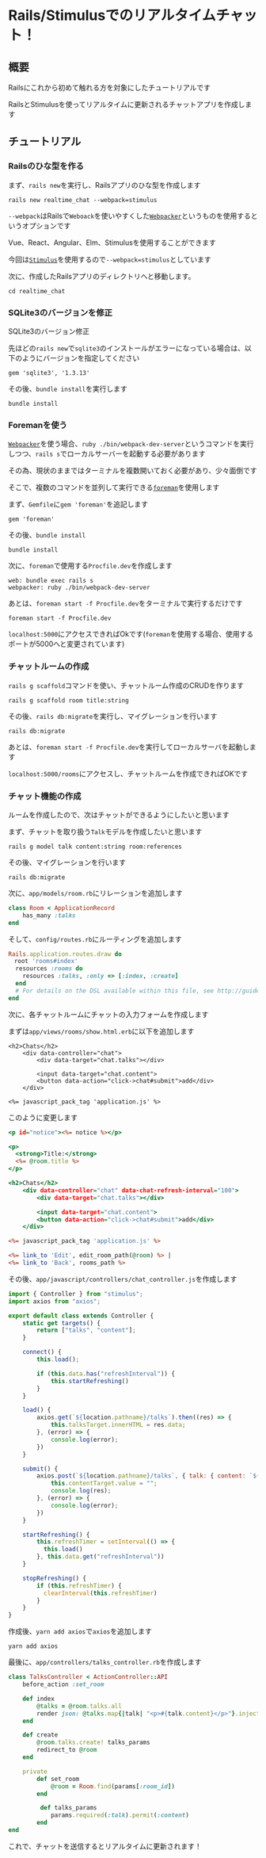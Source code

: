 # Rails/Stimulusでのリアルタイムチャット！
## 概要

Railsにこれから初めて触れる方を対象にしたチュートリアルです

RailsとStimulusを使ってリアルタイムに更新されるチャットアプリを作成します

## チュートリアル
### Railsのひな型を作る

まず、`rails new`を実行し、Railsアプリのひな型を作成します

```shell
rails new realtime_chat --webpack=stimulus
```

`--webpack`はRailsで`Weboack`を使いやすくした[`Webpacker`](https://github.com/rails/webpacker)というものを使用するというオプションです

Vue、React、Angular、Elm、Stimulusを使用することができます

今回は[`Stimulus`](https://github.com/stimulusjs/stimulus)を使用するので`--webpack=stimulus`としています

次に、作成したRailsアプリのディレクトリへと移動します。

```shell
cd realtime_chat
```

### SQLite3のバージョンを修正

SQLite3のバージョン修正

先ほどの`rails new`で`sqlite3`のインストールがエラーになっている場合は、以下のようにバージョンを指定してください

```ruby:Gemfile
gem 'sqlite3', '1.3.13'
```

その後、`bundle install`を実行します

```shell
bundle install
```

### Foremanを使う

[`Webpacker`](https://github.com/rails/webpacker)を使う場合、`ruby ./bin/webpack-dev-server`というコマンドを実行しつつ、`rails s`でローカルサーバーを起動する必要があります

その為、現状のままではターミナルを複数開いておく必要があり、少々面倒です

そこで、複数のコマンドを並列して実行できる[`foreman`](https://github.com/ddollar/foreman)を使用します

まず、`Gemfile`に`gem 'foreman'`を追記します

```ruby:Gemfile
gem 'foreman'
```

その後、`bundle install`

```shell
bundle install
```

次に、`foreman`で使用する`Procfile.dev`を作成します

```Procfile.dev
web: bundle exec rails s
webpacker: ruby ./bin/webpack-dev-server
```

あとは、`foreman start -f Procfile.dev`をターミナルで実行するだけです

```shell
foreman start -f Procfile.dev
```

`localhost:5000`にアクセスできればOkです(`foreman`を使用する場合、使用するポートが5000へと変更されています)

### チャットルームの作成

`rails g scaffold`コマンドを使い、チャットルーム作成のCRUDを作ります

```shell
rails g scaffold room title:string
```

その後、`rails db:migrate`を実行し、マイグレーションを行います

```shell
rails db:migrate
```

あとは、`foreman start -f Procfile.dev`を実行してローカルサーバを起動します

`localhost:5000/rooms`にアクセスし、チャットルームを作成できればOKです

### チャット機能の作成

ルームを作成したので、次はチャットができるようにしたいと思います

まず、チャットを取り扱う`Talk`モデルを作成したいと思います

```shell
rails g model talk content:string room:references
```

その後、マイグレーションを行います

```shell
rails db:migrate
```

次に、`app/models/room.rb`にリレーションを追加します

```ruby:app/models/room.rb
class Room < ApplicationRecord
    has_many :talks
end
```

そして、`config/routes.rb`にルーティングを追加します

```ruby:config/routes.rb
Rails.application.routes.draw do
　root 'rooms#index'
  resources :rooms do
    resources :talks, :only => [:index, :create]
  end
  # For details on the DSL available within this file, see http://guides.rubyonrails.org/routing.html
end
```
次に、各チャットルームにチャットの入力フォームを作成します

まずは`app/views/rooms/show.html.erb`に以下を追加します

```erb:
<h2>Chats</h2>
    <div data-controller="chat">
        <div data-target="chat.talks"></div>

        <input data-target="chat.content">
        <button data-action="click->chat#submit">add</div>
    </div>

<%= javascript_pack_tag 'application.js' %>
```

このように変更します

```erb:app/views/rooms/show.html.erb
<p id="notice"><%= notice %></p>

<p>
  <strong>Title:</strong>
  <%= @room.title %>
</p>

<h2>Chats</h2>
    <div data-controller="chat" data-chat-refresh-interval="100">
        <div data-target="chat.talks"></div>

        <input data-target="chat.content">
        <button data-action="click->chat#submit">add</div>
    </div>

<%= javascript_pack_tag 'application.js' %>

<%= link_to 'Edit', edit_room_path(@room) %> |
<%= link_to 'Back', rooms_path %>
```

その後、`app/javascript/controllers/chat_controller.js`を作成します

```js:app/javascript/controllers/chat_controller.js
import { Controller } from "stimulus";
import axios from "axios";

export default class extends Controller {
    static get targets() {
        return ["talks", "content"];
    }

    connect() {
        this.load();

        if (this.data.has("refreshInterval")) {
            this.startRefreshing()
        }
    }

    load() {
        axios.get(`${location.pathname}/talks`).then((res) => {
            this.talksTarget.innerHTML = res.data;
        }, (error) => {
            console.log(error);
        })
    }

    submit() {
        axios.post(`${location.pathname}/talks`, { talk: { content: `${this.contentTarget.value}` }}).then((res) => {
            this.contentTarget.value = "";
            console.log(res);
        }, (error) => {
            console.log(error);
        })
    }

    startRefreshing() {
        this.refreshTimer = setInterval(() => {
          this.load()
        }, this.data.get("refreshInterval"))
    }

    stopRefreshing() {
        if (this.refreshTimer) {
          clearInterval(this.refreshTimer)
        }
    }
}
```

作成後、`yarn add axios`で`axios`を追加します

```shell
yarn add axios
```

最後に、`app/controllers/talks_controller.rb`を作成します

```ruby:app/controllers/talks_controller.rb
class TalksController < ActionController::API
    before_action :set_room

    def index
        @talks = @room.talks.all
        render json: @talks.map{|talk| "<p>#{talk.content}</p>"}.inject(:+)
    end

    def create
        @room.talks.create! talks_params
        redirect_to @room
    end

    private
        def set_room
            @room = Room.find(params[:room_id])
        end

         def talks_params
            params.required(:talk).permit(:content)
        end
end
```

これで、チャットを送信するとリアルタイムに更新されます！